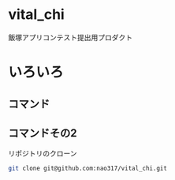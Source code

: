 # vital_chi
飯塚アプリコンテスト提出用プロダクト


# いろいろ
## コマンド
## コマンドその2

リポジトリのクローン
```bash
git clone git@github.com:nao317/vital_chi.git
```